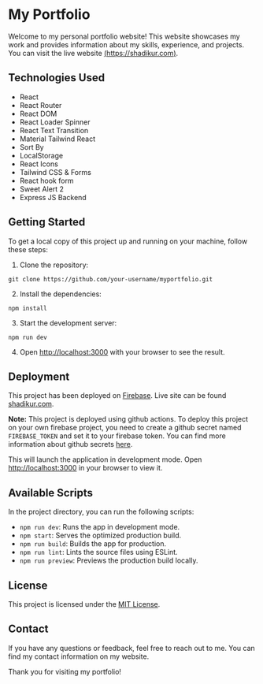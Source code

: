 # My Portfolio

Welcome to my personal portfolio website! This website showcases my work and provides information about my skills, experience, and projects. You can visit the live website [(https://shadikur.com)](https://shadikur.com).

## Technologies Used

- React
- React Router
- React DOM
- React Loader Spinner
- React Text Transition
- Material Tailwind React
- Sort By
- LocalStorage
- React Icons
- Tailwind CSS & Forms
- React hook form
- Sweet Alert 2
- Express JS Backend

## Getting Started

To get a local copy of this project up and running on your machine, follow these steps:

1. Clone the repository:

```git clone https://github.com/your-username/myportfolio.git```

2. Install the dependencies:

```npm install```

3. Start the development server:

```npm run dev```

4. Open [http://localhost:3000](http://localhost:3000) with your browser to see the result.

## Deployment

This project has been deployed on [Firebase](https://firebase.google.com/). Live site can be found [shadikur.com](https://shadikur.com).

**Note:** This project is deployed using github actions. To deploy this project on your own firebase project, you need to create a github secret named `FIREBASE_TOKEN` and set it to your firebase token. You can find more information about github secrets [here](https://docs.github.com/en/actions/reference/encrypted-secrets).



This will launch the application in development mode. Open [http://localhost:3000](http://localhost:3000) in your browser to view it.

## Available Scripts

In the project directory, you can run the following scripts:

- `npm run dev`: Runs the app in development mode.
- `npm start`: Serves the optimized production build.
- `npm run build`: Builds the app for production.
- `npm run lint`: Lints the source files using ESLint.
- `npm run preview`: Previews the production build locally.

## License

This project is licensed under the [MIT License](LICENSE).

## Contact

If you have any questions or feedback, feel free to reach out to me. You can find my contact information on my website.

Thank you for visiting my portfolio!

